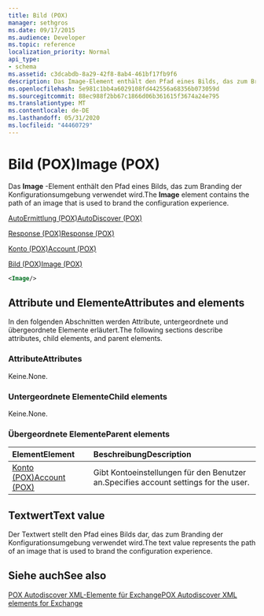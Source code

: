 ```yaml
---
title: Bild (POX)
manager: sethgros
ms.date: 09/17/2015
ms.audience: Developer
ms.topic: reference
localization_priority: Normal
api_type:
- schema
ms.assetid: c3dcabdb-8a29-42f8-8ab4-461bf17fb9f6
description: Das Image-Element enthält den Pfad eines Bilds, das zum Branding der Konfigurationsumgebung verwendet wird.
ms.openlocfilehash: 5e981c1bb4a6029108fd442556a68356b073059d
ms.sourcegitcommit: 88ec988f2bb67c1866d06b361615f3674a24e795
ms.translationtype: MT
ms.contentlocale: de-DE
ms.lasthandoff: 05/31/2020
ms.locfileid: "44460729"
---
```

# <a name="image-pox"></a><span data-ttu-id="bce21-103">Bild (POX)</span><span class="sxs-lookup"><span data-stu-id="bce21-103">Image (POX)</span></span>

<span data-ttu-id="bce21-104">Das **Image** -Element enthält den Pfad eines Bilds, das zum Branding der Konfigurationsumgebung verwendet wird.</span><span class="sxs-lookup"><span data-stu-id="bce21-104">The **Image** element contains the path of an image that is used to brand the configuration experience.</span></span> 
  
[<span data-ttu-id="bce21-105">AutoErmittlung (POX)</span><span class="sxs-lookup"><span data-stu-id="bce21-105">AutoDiscover (POX)</span></span>](autodiscover-pox.md)
  
[<span data-ttu-id="bce21-106">Response (POX)</span><span class="sxs-lookup"><span data-stu-id="bce21-106">Response (POX)</span></span>](response-pox.md)
  
[<span data-ttu-id="bce21-107">Konto (POX)</span><span class="sxs-lookup"><span data-stu-id="bce21-107">Account (POX)</span></span>](account-pox.md)
  
[<span data-ttu-id="bce21-108">Bild (POX)</span><span class="sxs-lookup"><span data-stu-id="bce21-108">Image (POX)</span></span>](image-pox.md)
  
```xml
<Image/>
```

## <a name="attributes-and-elements"></a><span data-ttu-id="bce21-109">Attribute und Elemente</span><span class="sxs-lookup"><span data-stu-id="bce21-109">Attributes and elements</span></span>

<span data-ttu-id="bce21-110">In den folgenden Abschnitten werden Attribute, untergeordnete und übergeordnete Elemente erläutert.</span><span class="sxs-lookup"><span data-stu-id="bce21-110">The following sections describe attributes, child elements, and parent elements.</span></span>
  
### <a name="attributes"></a><span data-ttu-id="bce21-111">Attribute</span><span class="sxs-lookup"><span data-stu-id="bce21-111">Attributes</span></span>

<span data-ttu-id="bce21-112">Keine.</span><span class="sxs-lookup"><span data-stu-id="bce21-112">None.</span></span>
  
### <a name="child-elements"></a><span data-ttu-id="bce21-113">Untergeordnete Elemente</span><span class="sxs-lookup"><span data-stu-id="bce21-113">Child elements</span></span>

<span data-ttu-id="bce21-114">Keine.</span><span class="sxs-lookup"><span data-stu-id="bce21-114">None.</span></span>
  
### <a name="parent-elements"></a><span data-ttu-id="bce21-115">Übergeordnete Elemente</span><span class="sxs-lookup"><span data-stu-id="bce21-115">Parent elements</span></span>

|<span data-ttu-id="bce21-116">**Element**</span><span class="sxs-lookup"><span data-stu-id="bce21-116">**Element**</span></span>|<span data-ttu-id="bce21-117">**Beschreibung**</span><span class="sxs-lookup"><span data-stu-id="bce21-117">**Description**</span></span>|
|:-----|:-----|
|[<span data-ttu-id="bce21-118">Konto (POX)</span><span class="sxs-lookup"><span data-stu-id="bce21-118">Account (POX)</span></span>](account-pox.md) <br/> |<span data-ttu-id="bce21-119">Gibt Kontoeinstellungen für den Benutzer an.</span><span class="sxs-lookup"><span data-stu-id="bce21-119">Specifies account settings for the user.</span></span>  <br/> |
   
## <a name="text-value"></a><span data-ttu-id="bce21-120">Textwert</span><span class="sxs-lookup"><span data-stu-id="bce21-120">Text value</span></span>

<span data-ttu-id="bce21-121">Der Textwert stellt den Pfad eines Bilds dar, das zum Branding der Konfigurationsumgebung verwendet wird.</span><span class="sxs-lookup"><span data-stu-id="bce21-121">The text value represents the path of an image that is used to brand the configuration experience.</span></span>
  
## <a name="see-also"></a><span data-ttu-id="bce21-122">Siehe auch</span><span class="sxs-lookup"><span data-stu-id="bce21-122">See also</span></span>



[<span data-ttu-id="bce21-123">POX Autodiscover XML-Elemente für Exchange</span><span class="sxs-lookup"><span data-stu-id="bce21-123">POX Autodiscover XML elements for Exchange</span></span>](pox-autodiscover-xml-elements-for-exchange.md)

